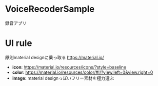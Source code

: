 # VoiceRecoderSample
録音アプリ

# UI rule
原則material designに乗っ取る
https://material.io/

- **icon**: https://material.io/resources/icons/?style=baseline
- **color**: https://material.io/resources/color/#!/?view.left=0&view.right=0
- **image**: material designっぽいフリー素材を極力選ぶ
